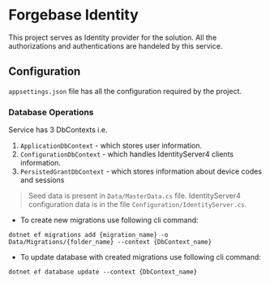 ﻿# Forgebase Identity

This project serves as Identity provider for the solution. All the authorizations and authentications are handeled by this service.

## Configuration

`appsettings.json` file has all the configuration required by the project.

### Database Operations

Service has 3 DbContexts i.e.
1. `ApplicationDbContext` - which stores user information.
2. `ConfigurationDbContext` - which handles IdentityServer4 clients information.
3. `PersistedGrantDbContext` - which stores information about device codes and sessions

> Seed data is present in `Data/MasterData.cs` file.
> IdentityServer4 configuration data is in the file `Configuration/IdentityServer.cs`.

* To create new migrations use following cli command:

`dotnet ef migrations add {migration_name} -o Data/Migrations/{folder_name} --context {DbContext_name}`

* To update database with created migrations use following cli command:

`dotnet ef database update --context {DbContext_name}`